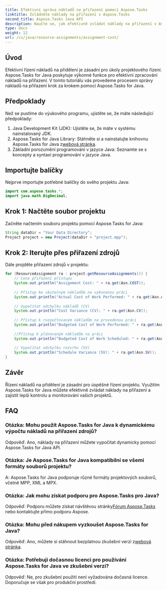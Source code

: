 ```yaml
---
title: Efektivní správa nákladů na přiřazení pomocí Aspose.Tasks
linktitle: Zvládněte náklady na přiřazení v Aspose.Tasks
second_title: Aspose.Tasks Java API
description: Naučte se, jak efektivně zvládat náklady na přiřazení v Aspose.Tasks for Java. Podrobný průvodce pro efektivní správu projektových zdrojů.
type: docs
weight: 12
url: /cs/java/resource-assignments/assignment-cost/
---
```

## Úvod
Efektivní řízení nákladů na přidělení je zásadní pro úkoly projektového řízení. Aspose.Tasks for Java poskytuje výkonné funkce pro efektivní zpracování nákladů na přiřazení. V tomto tutoriálu vás provedeme procesem správy nákladů na přiřazení krok za krokem pomocí Aspose.Tasks for Java.
## Předpoklady
Než se pustíme do výukového programu, ujistěte se, že máte následující předpoklady:
1. Java Development Kit (JDK): Ujistěte se, že máte v systému nainstalovaný JDK.
2.  Aspose.Tasks for Java Library: Stáhněte si a nainstalujte knihovnu Aspose.Tasks for Java z[webová stránka](https://releases.aspose.com/tasks/java/).
3. Základní porozumění programování v jazyce Java: Seznamte se s koncepty a syntaxí programování v jazyce Java.

## Importujte balíčky
Nejprve importujte potřebné balíčky do svého projektu Java:
```java
import com.aspose.tasks.*;
import java.math.BigDecimal;
```
## Krok 1: Načtěte soubor projektu
Začněte načtením souboru projektu pomocí Aspose.Tasks for Java:
```java
String dataDir = "Your Data Directory";
Project project = new Project(dataDir + "project.mpp");
```
## Krok 2: Iterujte přes přiřazení zdrojů
Dále projděte přiřazení zdrojů v projektu:
```java
for (ResourceAssignment ra : project.getResourceAssignments()) {
    // Cena přiřazení přístupu
    System.out.println("Assignment Cost: " + ra.get(Asn.COST));
    
    // Přístup ke skutečným nákladům na vykonanou práci
    System.out.println("Actual Cost of Work Performed: " + ra.get(Asn.ACWP));
    
    // Vypočítat odchylku nákladů (CV)
    System.out.println("Cost Variance (CV): " + ra.get(Asn.CV));
    
    // Přístup k rozpočtovaným nákladům na provedenou práci
    System.out.println("Budgeted Cost of Work Performed: " + ra.get(Asn.BCWP));
    
    //Přístup k plánovaným nákladům na práci
    System.out.println("Budgeted Cost of Work Scheduled: " + ra.get(Asn.BCWS));
    
    // Vypočítat odchylku rozvrhu (SV)
    System.out.println("Schedule Variance (SV): " + ra.get(Asn.SV));
}
```

## Závěr
Řízení nákladů na přidělení je zásadní pro úspěšné řízení projektu. Využitím Aspose.Tasks for Java můžete efektivně zvládat náklady na přiřazení a zajistit lepší kontrolu a monitorování vašich projektů.
## FAQ
### Otázka: Mohu použít Aspose.Tasks for Java k dynamickému výpočtu nákladů na přiřazení zdrojů?
Odpověď: Ano, náklady na přiřazení můžete vypočítat dynamicky pomocí Aspose.Tasks for Java API.
### Otázka: Je Aspose.Tasks for Java kompatibilní se všemi formáty souborů projektu?
A: Aspose.Tasks for Java podporuje různé formáty projektových souborů, včetně MPP, XML a MPX.
### Otázka: Jak mohu získat podporu pro Aspose.Tasks pro Java?
 Odpověď: Podporu můžete získat návštěvou stránky[Fórum Aspose.Tasks](https://forum.aspose.com/c/tasks/15) nebo kontaktujte přímo podporu Aspose.
### Otázka: Mohu před nákupem vyzkoušet Aspose.Tasks for Java?
 Odpověď: Ano, můžete si stáhnout bezplatnou zkušební verzi z[webová stránka](https://releases.aspose.com/).
### Otázka: Potřebuji dočasnou licenci pro používání Aspose.Tasks for Java ve zkušební verzi?
Odpověď: Ne, pro zkušební použití není vyžadována dočasná licence. Doporučuje se však pro produkční prostředí.